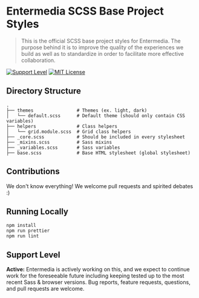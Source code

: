 # Entermedia SCSS Base Project Styles

> This is the official SCSS base project styles for Entermedia. The purpose behind it is to improve the quality of the experiences we build as well as to standardize in order to facilitate more effective collaboration.

[![Support Level](https://img.shields.io/badge/support-active-green.svg)](#support-level) [![MIT License](https://img.shields.io/github/license/Entermedia-LLC/scss.svg)](https://github.com/Entermedia-LLC/scss/blob/main/LICENSE)

## Directory Structure

```
.
├── themes                # Themes (ex. light, dark)
│   └── default.scss      # Default theme (should only contain CSS variables)
├── helpers               # Class helpers
│   └── grid.module.scss  # Grid class helpers
├── _core.scss            # Should be included in every stylesheet
├── _mixins.scss          # Sass mixins
├── _variables.scss       # Sass variables
├── base.scss             # Base HTML stylesheet (global stylesheet)
```

## Contributions

We don't know everything! We welcome pull requests and spirited debates :)

## Running Locally

```
npm install
npm run prettier
npm run lint
```

## Support Level

**Active:** Entermedia is actively working on this, and we expect to continue work for the foreseeable future including keeping tested up to the most recent Sass & browser versions. Bug reports, feature requests, questions, and pull requests are welcome.

```

```
